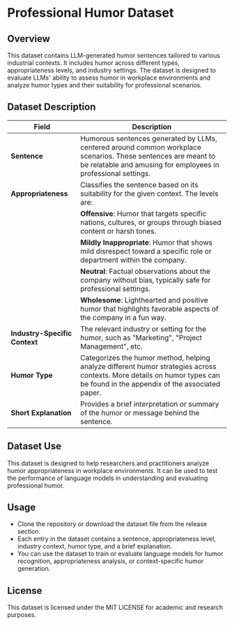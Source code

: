 # Professional Humor Dataset

## Overview
This dataset contains LLM-generated humor sentences tailored to various industrial contexts. It includes humor across different types, appropriateness levels, and industry settings. The dataset is designed to evaluate LLMs' ability to assess humor in workplace environments and analyze humor types and their suitability for professional scenarios.

## Dataset Description

| **Field**                | **Description**                                                                                                                                                           |
|--------------------------|---------------------------------------------------------------------------------------------------------------------------------------------------------------------------|
| **Sentence**              | Humorous sentences generated by LLMs, centered around common workplace scenarios. These sentences are meant to be relatable and amusing for employees in professional settings.|
| **Appropriateness**       | Classifies the sentence based on its suitability for the given context. The levels are:                                                                                   |
|                          | **Offensive**: Humor that targets specific nations, cultures, or groups through biased content or harsh tones.                                                           |
|                          | **Mildly Inappropriate**: Humor that shows mild disrespect toward a specific role or department within the company.                                                       |
|                          | **Neutral**: Factual observations about the company without bias, typically safe for professional settings.                                                              |
|                          | **Wholesome**: Lighthearted and positive humor that highlights favorable aspects of the company in a fun way.                                                             |
| **Industry-Specific Context** | The relevant industry or setting for the humor, such as "Marketing", "Project Management", etc.                                                                                 |
| **Humor Type**            | Categorizes the humor method, helping analyze different humor strategies across contexts. More details on humor types can be found in the appendix of the associated paper. |
| **Short Explanation**     | Provides a brief interpretation or summary of the humor or message behind the sentence.                                                                                   |

## Dataset Use

This dataset is designed to help researchers and practitioners analyze humor appropriateness in workplace environments. It can be used to test the performance of language models in understanding and evaluating professional humor.

## Usage

- Clone the repository or download the dataset file from the release section.
- Each entry in the dataset contains a sentence, appropriateness level, industry context, humor type, and a brief explanation.
- You can use the dataset to train or evaluate language models for humor recognition, appropriateness analysis, or context-specific humor generation.

## License

This dataset is licensed under the MIT LICENSE for academic and research purposes.
